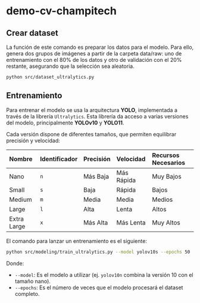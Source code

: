 
# demo-cv-champitech
  

## Crear dataset

  

La función de este comando es preparar los datos para el modelo. Para ello, genera dos grupos de imágenes a partir de la carpeta data/raw: uno de entrenamiento con el 80% de los datos y otro de validación con el 20% restante, asegurando que la selección sea aleatoria.

```bash
python src/dataset_ultralytics.py
```

  

## Entrenamiento
Para entrenar el modelo se usa la arquitectura **YOLO**, implementada a través de la librería `Ultralytics`. Esta librería da acceso a varias versiones del modelo, principalmente **YOLOv10** y **YOLO11**.

Cada versión dispone de diferentes tamaños, que permiten equilibrar precisión y velocidad:

| Nombre      | Identificador | Precisión | Velocidad  | Recursos Necesarios |
| :---------- | :------------ | :-------- | :--------- | :------------------ |
| Nano        | `n`           | Más Baja  | Más Rápida | Muy Bajos           |
| Small       | `s`           | Baja      | Rápida     | Bajos               |
| Medium      | `m`           | Media     | Media      | Medios              |
| Large       | `l`           | Alta      | Lenta      | Altos               |
| Extra Large | `x`           | Más Alta  | Más Lenta  | Muy Altos           |

El comando para lanzar un entrenamiento es el siguiente:

```bash
python src/modeling/train_ultralytics.py --model yolov10s --epochs 50
```

Donde:
- `--model`: Es el modelo a utilizar (ej. `yolov10n` combina la versión 10 con el tamaño nano).
- `--epochs`: Es el número de veces que el modelo procesará el dataset completo.


